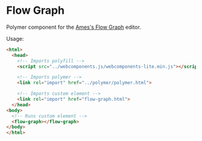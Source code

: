 # Flow Graph

Polymer component for the [Ames's Flow Graph](https://github.com/Ames/flow) editor.

Usage:

```HTML
<html>
  <head>
	<!-- Imports polyfill -->
	<script src="../webcomponents.js/webcomponents-lite.min.js"></script>

	<!-- Imports polymer -->
	<link rel="import" href="../polymer/polymer.html">

	<!-- Imports custom element -->
	<link rel="import" href="flow-graph.html">
  </head>
<body>
  <!-- Runs custom element -->
  <flow-graph></flow-graph>
</body>
</html>
```